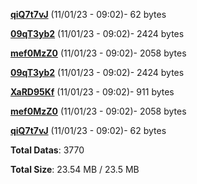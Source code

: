 [**qiQ7t7vJ**](/data/qiQ7t7vJ.txt) (11/01/23 - 09:02)- 62 bytes

[**09qT3yb2**](/data/09qT3yb2.txt) (11/01/23 - 09:02)- 2424 bytes

[**mef0MzZ0**](/data/mef0MzZ0.txt) (11/01/23 - 09:02)- 2058 bytes

[**09qT3yb2**](/data/09qT3yb2.txt) (11/01/23 - 09:02)- 2424 bytes

[**XaRD95Kf**](/data/XaRD95Kf.txt) (11/01/23 - 09:02)- 911 bytes

[**mef0MzZ0**](/data/mef0MzZ0.txt) (11/01/23 - 09:02)- 2058 bytes

[**qiQ7t7vJ**](/data/qiQ7t7vJ.txt) (11/01/23 - 09:02)- 62 bytes

**Total Datas**: 3770

**Total Size**: 23.54 MB / 23.5 MB